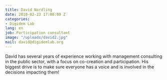 ```yaml
---
title: David Nordling
date: 2018-02-23 17:08:00 Z
categories:
- Digidem Lab
lang: en
job: Participation consultant
image: "/uploads/david2.jpg"
mail: david@digidemlab.org
---
```


David has several years of experience working with management consulting in the public sector, with a focus on co-creation and participation. His biggest drive is to make sure everyone has a voice and is involved in the decisions impacting them!
